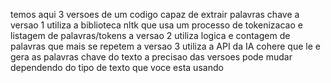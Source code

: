 temos aqui 3 versoes de um codigo capaz de extrair palavras chave
a versao 1 utiliza a biblioteca nltk que usa um processo de tokenizacao e listagem de palavras/tokens
a versao 2 utiliza logica e contagem de palavras que mais se repetem 
a versao 3 utiliza a API da IA cohere que le e gera as palavras chave do texto
a precisao das versoes pode mudar dependendo do tipo de texto que voce esta usando 
